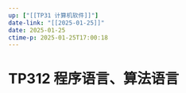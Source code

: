 ```yaml
---
up: ["[[TP31 计算机软件]]"]
date-link: "[[2025-01-25]]"
date: 2025-01-25
ctime-p: 2025-01-25T17:00:18
---
```


# TP312 程序语言、算法语言
